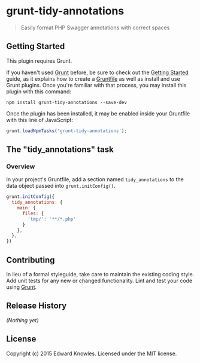 # grunt-tidy-annotations

> Easily format PHP Swagger annotations with correct spaces

## Getting Started
This plugin requires Grunt.

If you haven't used [Grunt](http://gruntjs.com/) before, be sure to check out the [Getting Started](http://gruntjs.com/getting-started) guide, as it explains how to create a [Gruntfile](http://gruntjs.com/sample-gruntfile) as well as install and use Grunt plugins. Once you're familiar with that process, you may install this plugin with this command:

```shell
npm install grunt-tidy-annotations --save-dev
```

Once the plugin has been installed, it may be enabled inside your Gruntfile with this line of JavaScript:

```js
grunt.loadNpmTasks('grunt-tidy-annotations');
```

## The "tidy_annotations" task

### Overview
In your project's Gruntfile, add a section named `tidy_annotations` to the data object passed into `grunt.initConfig()`.

```js
grunt.initConfig({
  tidy_annotations: {
    main: {
      files: {
        'tmp/': '**/*.php'
      }
    },
  },
})
```

## Contributing
In lieu of a formal styleguide, take care to maintain the existing coding style. Add unit tests for any new or changed functionality. Lint and test your code using [Grunt](http://gruntjs.com/).

## Release History
_(Nothing yet)_

## License
Copyright (c) 2015 Edward Knowles. Licensed under the MIT license.
